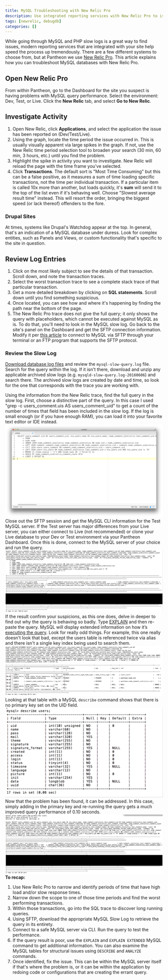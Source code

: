 ```yaml
---
title: MySQL Troubleshooting with New Relic Pro
description: Use integrated reporting services with New Relic Pro to isolate MySQL performance issues on your Drupal or WordPress sites.
tags: [newrelic, debugdb]
categories: []
---
```

While going through MySQL and PHP slow logs is a great way to find issues, modern reporting services that are integrated with your site help speed the process up tremendously. There are a few different systems to choose from, but at Pantheon we use [New Relic Pro](/new-relic). This article explains how you can troubleshoot MySQL databases with New Relic Pro. 

## Open New Relic Pro

From within Pantheon, go to the Dashboard for the site you suspect is having problems with MySQL query performance. Select the environment: Dev, Test, or Live. Click the **New Relic** tab, and select **Go to New Relic**.

## Investigate Activity

1. Open New Relic, click **Applications**, and select the application the issue has been reported on (Dev/Test/Live).
2. Using the graph, locate the time period the issue occurred in. This is usually visually apparent via large spikes in the graph. If not, use the New Relic time period selection tool to broaden your search (30 min, 60 min, 3 hours, etc.) until you find the problem.  
3. Highlight the spike in activity you want to investigate. New Relic will reload the page with the time frame you've selected.  
4. Click **Transactions**. The default sort is "Most Time Consuming" but this can be a false positive, as it measures a sum of time loading specific transactions, not the time per individual transaction. If a particular item is called 10x more than another, but loads quickly, it's **sum** will send it to the top of the list even if it's behaving well. Choose "Slowest average result time" instead. This will resort the order, bringing the biggest speed (or lack thereof) offenders to the fore.

### Drupal Sites
At times, systems like Drupal's Watchdog appear at the top. In general, that's an indication of a MySQL database under duress. Look for complex entities, such as Panels and Views, or custom functionality that's specific to the site in question. 

## Review Log Entries
1. Click on the most likely subject to see the details of that transaction. Scroll down, and note the transaction traces.  
2. Select the worst transaction trace to see a complete stack trace of that particular transaction.
3. Get a more detailed breakdown by clicking on **SQL statements**. Scroll down until you find something suspicious.
4. Once located, you can see how and where it's happening by finding the path near the bottom of the page.    
5. The New Relic Pro trace does not give the full query; it only shows the query with placeholders, which cannot be executed against MySQL as is. To do that, you'll need to look in the MySQL slow log. Go back to the site's panel on the Dashboard and get the SFTP connection information. Modify it per [this article](/mysql-access#frequently-asked-questions) to connect to MySQL via SFTP through your terminal or an FTP program that supports the SFTP protocol.

### Review the Slow Log
[Download database log files](/logs/#database-log-files) and review the `mysql-slow-query.log` file. Search for the query within the log. If it isn't there, download and unzip any applicable archived slow logs (e.g. `mysqld-slow-query.log-20160606`) and search there. The archived slow logs are created by date and time, so look for the one that corresponds with the trace you are working with.

Using the information from the New Relic trace, find the full query in the slow log. First, choose a distinctive part of the query. In this case I used "grep -c users\_comment.uis AS users\_comment\_uid" to get a count of the number of times that field has been included in the slow log. If the log is small enough (or if you have enough RAM), you can load it into your favorite text editor or IDE instead.  
 ![Review slow low](../docs/assets/images/review-slow-log.png)​  
Close out the SFTP session and get the MySQL CLI information for the Test MySQL server. If the Test server has major differences from your Live server, you can either connect to Live (not recommended) or clone your Live database to your Dev or Test environment via your Pantheon Dashboard. Once this is done, connect to the MySQL server of your choice and run the query.  
 ![Execute the query](../docs/assets/images/execute-query.png)
If the result confirm your suspicions, as this one does, delve in deeper to find out why the query is behaving so badly. Type [EXPLAIN](https://dev.mysql.com/doc/refman/5.7/en/explain.html) and then re-paste the query. MySQL will display extended information on how it’s [executing the query](https://dev.mysql.com/doc/refman/5.7/en/using-explain.html). Look for really odd things. For example, this one really doesn't look that bad, except the users table is referenced twice via alias and there isn't a single key index being used to search them.
 ![Extended information example](../docs/assets/images/extended-info-example.png)
Looking at that table with a MySQL `describe` command shows that there is no primary key set on the UID field.  
 ![MySQL table describe users](../docs/assets/images/mysql-table-describe-users.png)
Now that the problem has been found, it can be addressed. In this case, simply adding in the primary key and re-running the query gets a much improved query performance of 0.10 seconds.  
 ![Improved query preformance](../docs/assets/images/improved-query-preformance.png)
**To recap:**

1. Use New Relic Pro to narrow and identify periods of time that have high load and/or slow response times.
2. Narrow down the scope to one of those time periods and find the worst performing transactions.
3. Within those transactions, go into the SQL trace to discover long running queries.
4. Using SFTP, download the appropriate MySQL Slow Log to retrieve the query in its entirety.
5. Connect to a safe MySQL server via CLI. Run the query to test the performance.
6. If the query result is poor, use the `EXPLAIN` and `EXPLAIN EXTENDED` MySQL command to get additional information. You can also examine the MySQL tables for structural issues using `DESCRIBE` and `ANALYZE` commands.
7. Once identified, fix the issue. This can be within the MySQL server itself if that's where the problem is, or it can be within the application by redoing code or configurations that are creating the errant query.
 

